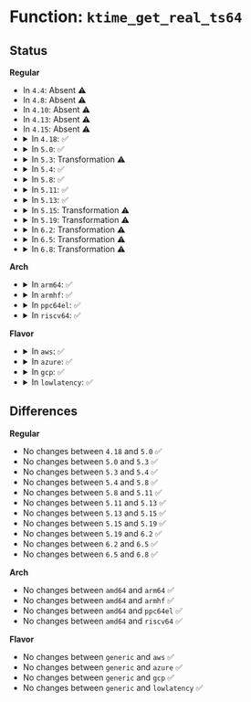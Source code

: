 # Function: <code>ktime_get_real_ts64</code>

## Status
<b>Regular</b>
<ul>
<li>
In <code>4.4</code>: Absent ⚠️
</li>
<li>
In <code>4.8</code>: Absent ⚠️
</li>
<li>
In <code>4.10</code>: Absent ⚠️
</li>
<li>
In <code>4.13</code>: Absent ⚠️
</li>
<li>
In <code>4.15</code>: Absent ⚠️
</li>
<li>
<details>
<summary>In <code>4.18</code>: ✅</summary>

```c
void ktime_get_real_ts64(struct timespec64 *ts);
```

**Collision:** Unique Global

**Inline:** No

**Transformation:** False

**Instances:**

```
In kernel/time/timekeeping.c (ffffffff81118650)
Location: kernel/time/timekeeping.c:713
Inline: False
Direct callers:
  - kernel/time/timekeeping.c:do_adjtimex
  - kernel/time/timekeeping.c:do_gettimeofday
  - kernel/time/posix-timers.c:posix_clock_realtime_get
  - kernel/trace/trace_hwlat.c:kthread_fn
  - fs/kernfs/dir.c:kernfs_add_one
  - drivers/ptp/ptp_chardev.c:ptp_ioctl
  - drivers/ptp/ptp_chardev.c:ptp_ioctl
  - net/ipv4/af_inet.c:inet_current_timestamp
  - net/packet/af_packet.c:tpacket_rcv
  - net/packet/af_packet.c:prb_retire_current_block
  - net/packet/af_packet.c:prb_open_block
```
**Symbols:**

```
ffffffff81118650-ffffffff8111872c: ktime_get_real_ts64 (STB_GLOBAL)
```
</details>
</li>
<li>
<details>
<summary>In <code>5.0</code>: ✅</summary>

```c
void ktime_get_real_ts64(struct timespec64 *ts);
```

**Collision:** Unique Global

**Inline:** No

**Transformation:** False

**Instances:**

```
In kernel/time/timekeeping.c (ffffffff81123c70)
Location: kernel/time/timekeeping.c:720
Inline: False
Direct callers:
  - kernel/time/time.c:__x32_compat_sys_gettimeofday
  - kernel/time/time.c:__ia32_compat_sys_gettimeofday
  - kernel/time/time.c:__ia32_sys_gettimeofday
  - kernel/time/time.c:__x64_sys_gettimeofday
  - kernel/time/timekeeping.c:do_adjtimex
  - kernel/time/posix-timers.c:posix_clock_realtime_get
  - kernel/trace/trace_hwlat.c:kthread_fn
  - fs/kernfs/dir.c:kernfs_add_one
  - drivers/ptp/ptp_chardev.c:ptp_ioctl
  - drivers/ptp/ptp_chardev.c:ptp_ioctl
  - net/ipv4/af_inet.c:inet_current_timestamp
  - net/packet/af_packet.c:tpacket_rcv
  - net/packet/af_packet.c:prb_retire_current_block
  - net/packet/af_packet.c:prb_open_block
```
**Symbols:**

```
ffffffff81123c70-ffffffff81123d4c: ktime_get_real_ts64 (STB_GLOBAL)
```
</details>
</li>
<li>
<details>
<summary>In <code>5.3</code>: Transformation ⚠️</summary>

```c
void ktime_get_real_ts64(struct timespec64 *ts);
```

**Collision:** Unique Global

**Inline:** No

**Transformation:** True

**Instances:**

```
In kernel/time/timekeeping.c (0)
Location: kernel/time/timekeeping.c:726
Inline: False
Direct callers:
  - kernel/time/time.c:__x32_compat_sys_gettimeofday
  - kernel/time/time.c:__ia32_compat_sys_gettimeofday
  - kernel/time/time.c:__ia32_sys_gettimeofday
  - kernel/time/time.c:__x64_sys_gettimeofday
  - kernel/time/timekeeping.c:do_adjtimex
  - kernel/time/posix-timers.c:posix_clock_realtime_get
  - kernel/trace/trace_hwlat.c:kthread_fn
  - fs/kernfs/dir.c:kernfs_add_one
  - drivers/ptp/ptp_chardev.c:ptp_ioctl
  - drivers/ptp/ptp_chardev.c:ptp_ioctl
  - net/ipv4/af_inet.c:inet_current_timestamp
  - net/packet/af_packet.c:tpacket_rcv
  - net/packet/af_packet.c:prb_retire_current_block
  - net/packet/af_packet.c:prb_open_block
```
**Symbols:**

```
ffffffff8112f7d7-ffffffff8112f7ea: ktime_get_real_ts64.cold (STB_LOCAL)
ffffffff8112eb60-ffffffff8112ec35: ktime_get_real_ts64 (STB_GLOBAL)
```
</details>
</li>
<li>
<details>
<summary>In <code>5.4</code>: ✅</summary>

```c
void ktime_get_real_ts64(struct timespec64 *ts);
```

**Collision:** Unique Global

**Inline:** No

**Transformation:** False

**Instances:**

```
In kernel/time/timekeeping.c (ffffffff8113ab20)
Location: kernel/time/timekeeping.c:726
Inline: False
Direct callers:
  - kernel/time/time.c:__x32_compat_sys_gettimeofday
  - kernel/time/time.c:__ia32_compat_sys_gettimeofday
  - kernel/time/time.c:__ia32_sys_gettimeofday
  - kernel/time/time.c:__x64_sys_gettimeofday
  - kernel/time/timekeeping.c:do_adjtimex
  - kernel/time/posix-timers.c:posix_clock_realtime_get
  - kernel/trace/trace_hwlat.c:kthread_fn
  - fs/kernfs/dir.c:kernfs_add_one
  - drivers/ptp/ptp_chardev.c:ptp_ioctl
  - drivers/ptp/ptp_chardev.c:ptp_ioctl
  - net/ipv4/af_inet.c:inet_current_timestamp
  - net/packet/af_packet.c:tpacket_rcv
  - net/packet/af_packet.c:prb_retire_current_block
  - net/packet/af_packet.c:prb_open_block
```
**Symbols:**

```
ffffffff8113ab20-ffffffff8113abfc: ktime_get_real_ts64 (STB_GLOBAL)
```
</details>
</li>
<li>
<details>
<summary>In <code>5.8</code>: ✅</summary>

```c
void ktime_get_real_ts64(struct timespec64 *ts);
```

**Collision:** Unique Global

**Inline:** No

**Transformation:** False

**Instances:**

```
In kernel/time/timekeeping.c (ffffffff81149820)
Location: kernel/time/timekeeping.c:726
Inline: False
Direct callers:
  - kernel/time/time.c:__x32_compat_sys_gettimeofday
  - kernel/time/time.c:__ia32_compat_sys_gettimeofday
  - kernel/time/time.c:__ia32_sys_gettimeofday
  - kernel/time/time.c:__x64_sys_gettimeofday
  - kernel/time/timekeeping.c:do_adjtimex
  - kernel/time/ntp.c:sync_cmos_clock
  - kernel/time/posix-timers.c:posix_get_realtime_timespec
  - fs/kernfs/dir.c:kernfs_add_one
  - drivers/spi/spi.c:__spi_async
  - drivers/spi/spi.c:spi_finalize_current_message
  - drivers/spi/spi.c:spi_take_timestamp_post
  - drivers/spi/spi.c:__spi_pump_messages
  - drivers/spi/spi.c:spi_transfer_one_message
  - drivers/spi/spi.c:spi_transfer_one_message
  - drivers/ptp/ptp_chardev.c:ptp_ioctl
  - drivers/ptp/ptp_chardev.c:ptp_ioctl
  - net/ipv4/af_inet.c:inet_current_timestamp
  - net/packet/af_packet.c:tpacket_rcv
  - net/packet/af_packet.c:prb_retire_current_block
  - net/packet/af_packet.c:prb_open_block
```
**Symbols:**

```
ffffffff81149820-ffffffff811498fe: ktime_get_real_ts64 (STB_GLOBAL)
```
</details>
</li>
<li>
<details>
<summary>In <code>5.11</code>: ✅</summary>

```c
void ktime_get_real_ts64(struct timespec64 *ts);
```

**Collision:** Unique Global

**Inline:** No

**Transformation:** False

**Instances:**

```
In kernel/time/timekeeping.c (ffffffff811460f0)
Location: kernel/time/timekeeping.c:796
Inline: False
Direct callers:
  - kernel/time/time.c:__x32_compat_sys_gettimeofday
  - kernel/time/time.c:__ia32_compat_sys_gettimeofday
  - kernel/time/time.c:__ia32_sys_gettimeofday
  - kernel/time/time.c:__x64_sys_gettimeofday
  - kernel/time/timekeeping.c:do_adjtimex
  - kernel/time/ntp.c:sync_hw_clock
  - kernel/time/posix-timers.c:posix_get_realtime_timespec
  - fs/kernfs/dir.c:kernfs_add_one
  - drivers/spi/spi.c:__spi_async
  - drivers/spi/spi.c:spi_finalize_current_message
  - drivers/spi/spi.c:spi_take_timestamp_post
  - drivers/spi/spi.c:__spi_pump_messages
  - drivers/spi/spi.c:spi_transfer_one_message
  - drivers/spi/spi.c:spi_transfer_one_message
  - drivers/ptp/ptp_chardev.c:ptp_ioctl
  - drivers/ptp/ptp_chardev.c:ptp_ioctl
  - net/ipv4/af_inet.c:inet_current_timestamp
  - net/packet/af_packet.c:tpacket_rcv
  - net/packet/af_packet.c:prb_retire_current_block
  - net/packet/af_packet.c:prb_open_block
```
**Symbols:**

```
ffffffff811460f0-ffffffff811461c9: ktime_get_real_ts64 (STB_GLOBAL)
```
</details>
</li>
<li>
<details>
<summary>In <code>5.13</code>: ✅</summary>

```c
void ktime_get_real_ts64(struct timespec64 *ts);
```

**Collision:** Unique Global

**Inline:** No

**Transformation:** False

**Instances:**

```
In kernel/time/timekeeping.c (ffffffff81146bd0)
Location: kernel/time/timekeeping.c:796
Inline: False
Direct callers:
  - kernel/time/time.c:__x32_compat_sys_gettimeofday
  - kernel/time/time.c:__ia32_compat_sys_gettimeofday
  - kernel/time/time.c:__ia32_sys_gettimeofday
  - kernel/time/time.c:__x64_sys_gettimeofday
  - kernel/time/timekeeping.c:do_adjtimex
  - kernel/time/ntp.c:sync_hw_clock
  - kernel/time/posix-timers.c:posix_get_realtime_timespec
  - kernel/trace/trace_hwlat.c:kthread_fn
  - fs/kernfs/dir.c:kernfs_add_one
  - drivers/spi/spi.c:__spi_async
  - drivers/spi/spi.c:spi_finalize_current_message
  - drivers/spi/spi.c:spi_take_timestamp_post
  - drivers/spi/spi.c:__spi_pump_messages
  - drivers/spi/spi.c:spi_transfer_one_message
  - drivers/spi/spi.c:spi_transfer_one_message
  - drivers/ptp/ptp_chardev.c:ptp_ioctl
  - drivers/ptp/ptp_chardev.c:ptp_ioctl
  - net/ipv4/af_inet.c:inet_current_timestamp
  - net/packet/af_packet.c:tpacket_rcv
  - net/packet/af_packet.c:prb_retire_current_block
  - net/packet/af_packet.c:prb_open_block
```
**Symbols:**

```
ffffffff81146bd0-ffffffff81146ca9: ktime_get_real_ts64 (STB_GLOBAL)
```
</details>
</li>
<li>
<details>
<summary>In <code>5.15</code>: Transformation ⚠️</summary>

```c
void ktime_get_real_ts64(struct timespec64 *ts);
```

**Collision:** Unique Global

**Inline:** No

**Transformation:** True

**Instances:**

```
In kernel/time/timekeeping.c (0)
Location: kernel/time/timekeeping.c:796
Inline: False
Direct callers:
  - kernel/time/time.c:__x64_compat_sys_gettimeofday
  - kernel/time/time.c:__ia32_compat_sys_gettimeofday
  - kernel/time/time.c:__ia32_sys_gettimeofday
  - kernel/time/time.c:__x64_sys_gettimeofday
  - kernel/time/timekeeping.c:do_adjtimex
  - kernel/time/ntp.c:sync_hw_clock
  - kernel/time/posix-timers.c:posix_get_realtime_timespec
  - fs/kernfs/dir.c:kernfs_add_one
  - drivers/spi/spi.c:__spi_async
  - drivers/spi/spi.c:spi_finalize_current_message
  - drivers/spi/spi.c:__spi_pump_messages
  - drivers/spi/spi.c:spi_transfer_one_message
  - drivers/spi/spi.c:spi_transfer_one_message
  - drivers/ptp/ptp_chardev.c:ptp_ioctl
  - drivers/ptp/ptp_chardev.c:ptp_ioctl
  - net/ipv4/af_inet.c:inet_current_timestamp
  - net/packet/af_packet.c:tpacket_rcv
  - net/packet/af_packet.c:prb_retire_current_block
  - net/packet/af_packet.c:prb_open_block
```
**Symbols:**

```
ffffffff81cb0e7b-ffffffff81cb0e9f: ktime_get_real_ts64.cold (STB_LOCAL)
ffffffff8116a060-ffffffff8116a144: ktime_get_real_ts64 (STB_GLOBAL)
```
</details>
</li>
<li>
<details>
<summary>In <code>5.19</code>: Transformation ⚠️</summary>

```c
void ktime_get_real_ts64(struct timespec64 *ts);
```

**Collision:** Unique Global

**Inline:** No

**Transformation:** True

**Instances:**

```
In kernel/time/timekeeping.c (0)
Location: kernel/time/timekeeping.c:815
Inline: False
Direct callers:
  - kernel/time/time.c:__ia32_compat_sys_gettimeofday
  - kernel/time/time.c:__ia32_sys_gettimeofday
  - kernel/time/time.c:__x64_sys_gettimeofday
  - kernel/time/timekeeping.c:do_adjtimex
  - kernel/time/ntp.c:sync_hw_clock
  - kernel/time/posix-timers.c:posix_get_realtime_timespec
  - kernel/trace/blktrace.c:trace_note_time
  - fs/kernfs/dir.c:kernfs_add_one
  - drivers/spi/spi.c:__spi_async
  - drivers/spi/spi.c:spi_finalize_current_message
  - drivers/spi/spi.c:__spi_pump_messages
  - drivers/spi/spi.c:spi_transfer_one_message
  - drivers/spi/spi.c:spi_transfer_one_message
  - drivers/rtc/class.c:rtc_resume
  - drivers/rtc/class.c:rtc_suspend
  - drivers/ptp/ptp_chardev.c:ptp_ioctl
  - drivers/ptp/ptp_chardev.c:ptp_ioctl
  - net/ipv4/af_inet.c:inet_current_timestamp
  - net/packet/af_packet.c:tpacket_rcv
  - net/packet/af_packet.c:prb_retire_current_block
  - net/packet/af_packet.c:prb_open_block
```
**Symbols:**

```
ffffffff81e623e8-ffffffff81e6240c: ktime_get_real_ts64.cold (STB_LOCAL)
ffffffff8119dca0-ffffffff8119dd84: ktime_get_real_ts64 (STB_GLOBAL)
```
</details>
</li>
<li>
<details>
<summary>In <code>6.2</code>: Transformation ⚠️</summary>

```c
void ktime_get_real_ts64(struct timespec64 *ts);
```

**Collision:** Unique Global

**Inline:** No

**Transformation:** True

**Instances:**

```
In kernel/time/timekeeping.c (0)
Location: kernel/time/timekeeping.c:815
Inline: False
Direct callers:
  - kernel/time/time.c:__ia32_compat_sys_gettimeofday
  - kernel/time/time.c:__ia32_sys_gettimeofday
  - kernel/time/time.c:__x64_sys_gettimeofday
  - kernel/time/timekeeping.c:do_adjtimex
  - kernel/time/ntp.c:sync_hw_clock
  - kernel/time/posix-timers.c:posix_get_realtime_timespec
  - kernel/trace/blktrace.c:trace_note_time
  - fs/kernfs/dir.c:kernfs_add_one
  - drivers/spi/spi.c:__spi_async
  - drivers/spi/spi.c:spi_finalize_current_message
  - drivers/spi/spi.c:__spi_pump_transfer_message
  - drivers/spi/spi.c:spi_transfer_one_message
  - drivers/spi/spi.c:spi_transfer_one_message
  - drivers/rtc/class.c:rtc_resume
  - drivers/rtc/class.c:rtc_suspend
  - drivers/ptp/ptp_chardev.c:ptp_ioctl
  - drivers/ptp/ptp_chardev.c:ptp_ioctl
  - net/ipv4/af_inet.c:inet_current_timestamp
  - net/packet/af_packet.c:tpacket_rcv
  - net/packet/af_packet.c:prb_retire_current_block
  - net/packet/af_packet.c:prb_open_block
```
**Symbols:**

```
ffffffff8205b259-ffffffff8205b27d: ktime_get_real_ts64.cold (STB_LOCAL)
ffffffff811dc940-ffffffff811dca24: ktime_get_real_ts64 (STB_GLOBAL)
```
</details>
</li>
<li>
<details>
<summary>In <code>6.5</code>: Transformation ⚠️</summary>

```c
void ktime_get_real_ts64(struct timespec64 *ts);
```

**Collision:** Unique Global

**Inline:** No

**Transformation:** True

**Instances:**

```
In kernel/time/timekeeping.c (0)
Location: kernel/time/timekeeping.c:815
Inline: False
Direct callers:
  - kernel/time/time.c:__ia32_compat_sys_gettimeofday
  - kernel/time/time.c:__ia32_sys_gettimeofday
  - kernel/time/time.c:__x64_sys_gettimeofday
  - kernel/time/timekeeping.c:do_adjtimex
  - kernel/time/ntp.c:sync_hw_clock
  - kernel/time/posix-timers.c:posix_get_realtime_timespec
  - kernel/trace/blktrace.c:trace_note_time
  - fs/kernfs/dir.c:kernfs_add_one
  - drivers/spi/spi.c:__spi_async
  - drivers/spi/spi.c:spi_finalize_current_message
  - drivers/spi/spi.c:spi_take_timestamp_post
  - drivers/spi/spi.c:__spi_pump_transfer_message
  - drivers/spi/spi.c:spi_transfer_one_message
  - drivers/spi/spi.c:spi_transfer_one_message
  - drivers/rtc/class.c:rtc_resume
  - drivers/rtc/class.c:rtc_suspend
  - drivers/ptp/ptp_chardev.c:ptp_ioctl
  - drivers/ptp/ptp_chardev.c:ptp_ioctl
  - net/ipv4/af_inet.c:inet_current_timestamp
  - net/packet/af_packet.c:tpacket_rcv
  - net/packet/af_packet.c:prb_retire_current_block
  - net/packet/af_packet.c:prb_open_block
```
**Symbols:**

```
ffffffff820d9aed-ffffffff820d9b11: ktime_get_real_ts64.cold (STB_LOCAL)
ffffffff811f0d50-ffffffff811f0e34: ktime_get_real_ts64 (STB_GLOBAL)
```
</details>
</li>
<li>
<details>
<summary>In <code>6.8</code>: Transformation ⚠️</summary>

```c
void ktime_get_real_ts64(struct timespec64 *ts);
```

**Collision:** Unique Global

**Inline:** No

**Transformation:** True

**Instances:**

```
In kernel/time/timekeeping.c (0)
Location: kernel/time/timekeeping.c:815
Inline: False
Direct callers:
  - kernel/time/time.c:__ia32_compat_sys_gettimeofday
  - kernel/time/time.c:__ia32_sys_gettimeofday
  - kernel/time/time.c:__x64_sys_gettimeofday
  - kernel/time/timekeeping.c:do_adjtimex
  - kernel/time/ntp.c:sync_hw_clock
  - kernel/time/posix-timers.c:posix_get_realtime_timespec
  - kernel/trace/blktrace.c:trace_note_time
  - fs/kernfs/dir.c:kernfs_add_one
  - drivers/spi/spi.c:__spi_async
  - drivers/spi/spi.c:spi_finalize_current_message
  - drivers/spi/spi.c:spi_take_timestamp_post
  - drivers/spi/spi.c:__spi_pump_transfer_message
  - drivers/spi/spi.c:spi_transfer_one_message
  - drivers/spi/spi.c:spi_transfer_one_message
  - drivers/rtc/class.c:rtc_resume
  - drivers/rtc/class.c:rtc_suspend
  - drivers/ptp/ptp_chardev.c:ptp_ioctl
  - drivers/ptp/ptp_chardev.c:ptp_ioctl
  - net/ipv4/af_inet.c:inet_current_timestamp
  - net/packet/af_packet.c:tpacket_rcv
  - net/packet/af_packet.c:prb_retire_current_block
  - net/packet/af_packet.c:prb_open_block
```
**Symbols:**

```
ffffffff821b53ec-ffffffff821b5410: ktime_get_real_ts64.cold (STB_LOCAL)
ffffffff81206e90-ffffffff81206f74: ktime_get_real_ts64 (STB_GLOBAL)
```
</details>
</li>
</ul>
<b>Arch</b>
<ul>
<li>
<details>
<summary>In <code>arm64</code>: ✅</summary>

```c
void ktime_get_real_ts64(struct timespec64 *ts);
```

**Collision:** Unique Global

**Inline:** No

**Transformation:** False

**Instances:**

```
In kernel/time/timekeeping.c (ffff8000101a2e30)
Location: kernel/time/timekeeping.c:726
Inline: False
Direct callers:
  - kernel/time/time.c:__arm64_compat_sys_gettimeofday
  - kernel/time/time.c:__arm64_sys_gettimeofday
  - kernel/time/timekeeping.c:do_adjtimex
  - kernel/time/ntp.c:sync_hw_clock
  - kernel/time/ntp.c:sync_hw_clock
  - kernel/time/posix-timers.c:posix_clock_realtime_get
  - kernel/trace/trace_hwlat.c:kthread_fn
  - fs/kernfs/dir.c:kernfs_add_one
  - drivers/ptp/ptp_chardev.c:ptp_ioctl
  - drivers/ptp/ptp_chardev.c:ptp_ioctl
  - net/ipv4/af_inet.c:inet_current_timestamp
  - net/packet/af_packet.c:tpacket_rcv
  - net/packet/af_packet.c:prb_retire_current_block
  - net/packet/af_packet.c:prb_open_block
```
**Symbols:**

```
ffff8000101a2e30-ffff8000101a2f2c: ktime_get_real_ts64 (STB_GLOBAL)
```
</details>
</li>
<li>
<details>
<summary>In <code>armhf</code>: ✅</summary>

```c
void ktime_get_real_ts64(struct timespec64 *ts);
```

**Collision:** Unique Global

**Inline:** No

**Transformation:** False

**Instances:**

```
In kernel/time/timekeeping.c (c03ecc24)
Location: kernel/time/timekeeping.c:726
Inline: False
Direct callers:
  - kernel/time/time.c:__se_sys_gettimeofday
  - kernel/time/timekeeping.c:do_adjtimex
  - kernel/time/ntp.c:sync_hw_clock
  - kernel/time/ntp.c:sync_hw_clock
  - kernel/time/posix-timers.c:posix_clock_realtime_get
  - kernel/trace/trace_hwlat.c:kthread_fn
  - kernel/trace/blktrace.c:__blk_trace_startstop
  - fs/kernfs/inode.c:__kernfs_iattrs
  - fs/kernfs/dir.c:kernfs_add_one
  - drivers/ptp/ptp_chardev.c:ptp_ioctl
  - drivers/ptp/ptp_chardev.c:ptp_ioctl
  - sound/core/timer.c:snd_timer_user_tinterrupt
  - sound/core/timer.c:snd_timer_notify1
  - sound/core/pcm_native.c:snd_pcm_trigger_tstamp
  - sound/core/pcm_native.c:snd_pcm_status
  - sound/core/pcm_lib.c:update_audio_tstamp
  - sound/core/pcm_lib.c:__snd_pcm_xrun
  - net/ipv4/af_inet.c:inet_current_timestamp
  - net/packet/af_packet.c:tpacket_rcv
  - net/packet/af_packet.c:prb_retire_current_block
  - net/packet/af_packet.c:prb_open_block
```
**Symbols:**

```
c03ecc24-c03ecdd0: ktime_get_real_ts64 (STB_GLOBAL)
```
</details>
</li>
<li>
<details>
<summary>In <code>ppc64el</code>: ✅</summary>

```c
void ktime_get_real_ts64(struct timespec64 *ts);
```

**Collision:** Unique Global

**Inline:** No

**Transformation:** False

**Instances:**

```
In kernel/time/timekeeping.c (c0000000002044d0)
Location: kernel/time/timekeeping.c:726
Inline: False
Direct callers:
  - kernel/time/time.c:__se_compat_sys_gettimeofday
  - kernel/time/time.c:__se_sys_gettimeofday
  - kernel/time/timekeeping.c:do_adjtimex
  - kernel/time/posix-timers.c:posix_clock_realtime_get
  - kernel/trace/trace_hwlat.c:kthread_fn
  - kernel/trace/blktrace.c:__blk_trace_startstop
  - fs/kernfs/dir.c:kernfs_add_one
  - drivers/ptp/ptp_chardev.c:ptp_ioctl
  - drivers/ptp/ptp_chardev.c:ptp_ioctl
  - net/ipv4/af_inet.c:inet_current_timestamp
  - net/packet/af_packet.c:tpacket_rcv
  - net/packet/af_packet.c:prb_retire_current_block
  - net/packet/af_packet.c:prb_open_block
```
**Symbols:**

```
c0000000002044d0-c0000000002045fc: ktime_get_real_ts64 (STB_GLOBAL)
```
</details>
</li>
<li>
<details>
<summary>In <code>riscv64</code>: ✅</summary>

```c
void ktime_get_real_ts64(struct timespec64 *ts);
```

**Collision:** Unique Global

**Inline:** No

**Transformation:** False

**Instances:**

```
In kernel/time/timekeeping.c (ffffffe00012fb04)
Location: kernel/time/timekeeping.c:726
Inline: False
Direct callers:
  - kernel/time/time.c:__se_sys_gettimeofday
  - kernel/time/timekeeping.c:do_adjtimex
  - kernel/time/ntp.c:sync_hw_clock
  - kernel/time/ntp.c:sync_hw_clock
  - kernel/time/posix-timers.c:posix_clock_realtime_get
  - kernel/trace/trace_hwlat.c:kthread_fn
  - kernel/trace/blktrace.c:__blk_trace_startstop
  - fs/kernfs/dir.c:kernfs_add_one
  - drivers/ptp/ptp_chardev.c:ptp_ioctl
  - drivers/ptp/ptp_chardev.c:ptp_ioctl
  - net/ipv4/af_inet.c:inet_current_timestamp
  - net/packet/af_packet.c:tpacket_rcv
  - net/packet/af_packet.c:prb_retire_current_block
  - net/packet/af_packet.c:prb_open_block
```
**Symbols:**

```
ffffffe00012fb04-ffffffe00012fbc0: ktime_get_real_ts64 (STB_GLOBAL)
```
</details>
</li>
</ul>
<b>Flavor</b>
<ul>
<li>
<details>
<summary>In <code>aws</code>: ✅</summary>

```c
void ktime_get_real_ts64(struct timespec64 *ts);
```

**Collision:** Unique Global

**Inline:** No

**Transformation:** False

**Instances:**

```
In kernel/time/timekeeping.c (ffffffff811332d0)
Location: kernel/time/timekeeping.c:726
Inline: False
Direct callers:
  - kernel/time/time.c:__x32_compat_sys_gettimeofday
  - kernel/time/time.c:__ia32_compat_sys_gettimeofday
  - kernel/time/time.c:__ia32_sys_gettimeofday
  - kernel/time/time.c:__x64_sys_gettimeofday
  - kernel/time/timekeeping.c:do_adjtimex
  - kernel/time/posix-timers.c:posix_clock_realtime_get
  - kernel/trace/trace_hwlat.c:kthread_fn
  - fs/kernfs/dir.c:kernfs_add_one
  - drivers/ptp/ptp_chardev.c:ptp_ioctl
  - drivers/ptp/ptp_chardev.c:ptp_ioctl
  - net/ipv4/af_inet.c:inet_current_timestamp
  - net/packet/af_packet.c:tpacket_rcv
  - net/packet/af_packet.c:prb_retire_current_block
  - net/packet/af_packet.c:prb_open_block
```
**Symbols:**

```
ffffffff811332d0-ffffffff811333ac: ktime_get_real_ts64 (STB_GLOBAL)
```
</details>
</li>
<li>
<details>
<summary>In <code>azure</code>: ✅</summary>

```c
void ktime_get_real_ts64(struct timespec64 *ts);
```

**Collision:** Unique Global

**Inline:** No

**Transformation:** False

**Instances:**

```
In kernel/time/timekeeping.c (ffffffff81125d30)
Location: kernel/time/timekeeping.c:726
Inline: False
Direct callers:
  - kernel/time/time.c:__x32_compat_sys_gettimeofday
  - kernel/time/time.c:__ia32_compat_sys_gettimeofday
  - kernel/time/time.c:__ia32_sys_gettimeofday
  - kernel/time/time.c:__x64_sys_gettimeofday
  - kernel/time/timekeeping.c:do_adjtimex
  - kernel/time/posix-timers.c:posix_clock_realtime_get
  - kernel/trace/trace_hwlat.c:kthread_fn
  - fs/kernfs/dir.c:kernfs_add_one
  - drivers/ptp/ptp_chardev.c:ptp_ioctl
  - drivers/ptp/ptp_chardev.c:ptp_ioctl
  - net/ipv4/af_inet.c:inet_current_timestamp
  - net/packet/af_packet.c:tpacket_rcv
  - net/packet/af_packet.c:prb_retire_current_block
  - net/packet/af_packet.c:prb_open_block
```
**Symbols:**

```
ffffffff81125d30-ffffffff81125e0c: ktime_get_real_ts64 (STB_GLOBAL)
```
</details>
</li>
<li>
<details>
<summary>In <code>gcp</code>: ✅</summary>

```c
void ktime_get_real_ts64(struct timespec64 *ts);
```

**Collision:** Unique Global

**Inline:** No

**Transformation:** False

**Instances:**

```
In kernel/time/timekeeping.c (ffffffff81130ff0)
Location: kernel/time/timekeeping.c:726
Inline: False
Direct callers:
  - kernel/time/time.c:__x32_compat_sys_gettimeofday
  - kernel/time/time.c:__ia32_compat_sys_gettimeofday
  - kernel/time/time.c:__ia32_sys_gettimeofday
  - kernel/time/time.c:__x64_sys_gettimeofday
  - kernel/time/timekeeping.c:do_adjtimex
  - kernel/time/posix-timers.c:posix_clock_realtime_get
  - kernel/trace/trace_hwlat.c:kthread_fn
  - fs/kernfs/dir.c:kernfs_add_one
  - drivers/ptp/ptp_chardev.c:ptp_ioctl
  - drivers/ptp/ptp_chardev.c:ptp_ioctl
  - net/ipv4/af_inet.c:inet_current_timestamp
  - net/packet/af_packet.c:tpacket_rcv
  - net/packet/af_packet.c:prb_retire_current_block
  - net/packet/af_packet.c:prb_open_block
```
**Symbols:**

```
ffffffff81130ff0-ffffffff811310cc: ktime_get_real_ts64 (STB_GLOBAL)
```
</details>
</li>
<li>
<details>
<summary>In <code>lowlatency</code>: ✅</summary>

```c
void ktime_get_real_ts64(struct timespec64 *ts);
```

**Collision:** Unique Global

**Inline:** No

**Transformation:** False

**Instances:**

```
In kernel/time/timekeeping.c (ffffffff8113da10)
Location: kernel/time/timekeeping.c:726
Inline: False
Direct callers:
  - kernel/time/time.c:__x32_compat_sys_gettimeofday
  - kernel/time/time.c:__ia32_compat_sys_gettimeofday
  - kernel/time/time.c:__ia32_sys_gettimeofday
  - kernel/time/time.c:__x64_sys_gettimeofday
  - kernel/time/timekeeping.c:do_adjtimex
  - kernel/time/posix-timers.c:posix_clock_realtime_get
  - kernel/trace/trace_hwlat.c:kthread_fn
  - fs/kernfs/dir.c:kernfs_add_one
  - drivers/ptp/ptp_chardev.c:ptp_ioctl
  - drivers/ptp/ptp_chardev.c:ptp_ioctl
  - net/ipv4/af_inet.c:inet_current_timestamp
  - net/packet/af_packet.c:tpacket_rcv
  - net/packet/af_packet.c:prb_retire_current_block
  - net/packet/af_packet.c:prb_open_block
```
**Symbols:**

```
ffffffff8113da10-ffffffff8113daec: ktime_get_real_ts64 (STB_GLOBAL)
```
</details>
</li>
</ul>

## Differences
<b>Regular</b>
<ul>
<li>
No changes between <code>4.18</code> and <code>5.0</code> ✅
</li>
<li>
No changes between <code>5.0</code> and <code>5.3</code> ✅
</li>
<li>
No changes between <code>5.3</code> and <code>5.4</code> ✅
</li>
<li>
No changes between <code>5.4</code> and <code>5.8</code> ✅
</li>
<li>
No changes between <code>5.8</code> and <code>5.11</code> ✅
</li>
<li>
No changes between <code>5.11</code> and <code>5.13</code> ✅
</li>
<li>
No changes between <code>5.13</code> and <code>5.15</code> ✅
</li>
<li>
No changes between <code>5.15</code> and <code>5.19</code> ✅
</li>
<li>
No changes between <code>5.19</code> and <code>6.2</code> ✅
</li>
<li>
No changes between <code>6.2</code> and <code>6.5</code> ✅
</li>
<li>
No changes between <code>6.5</code> and <code>6.8</code> ✅
</li>
</ul>
<b>Arch</b>
<ul>
<li>
No changes between <code>amd64</code> and <code>arm64</code> ✅
</li>
<li>
No changes between <code>amd64</code> and <code>armhf</code> ✅
</li>
<li>
No changes between <code>amd64</code> and <code>ppc64el</code> ✅
</li>
<li>
No changes between <code>amd64</code> and <code>riscv64</code> ✅
</li>
</ul>
<b>Flavor</b>
<ul>
<li>
No changes between <code>generic</code> and <code>aws</code> ✅
</li>
<li>
No changes between <code>generic</code> and <code>azure</code> ✅
</li>
<li>
No changes between <code>generic</code> and <code>gcp</code> ✅
</li>
<li>
No changes between <code>generic</code> and <code>lowlatency</code> ✅
</li>
</ul>
